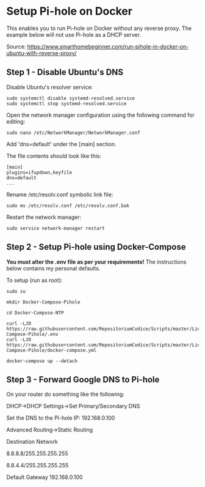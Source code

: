 # Setup Pi-hole on Docker

This enables you to run Pi-hole on Docker without any reverse proxy. The example below will not use Pi-hole as a DHCP server. 

Source: https://www.smarthomebeginner.com/run-pihole-in-docker-on-ubuntu-with-reverse-proxy/

## Step 1 - Disable Ubuntu's DNS

Disable Ubuntu's resolver service:
```
sudo systemctl disable systemd-resolved.service
sudo systemctl stop systemd-resolved.service
```

Open the network manager configuration using the following command for editing:
```
sudo nano /etc/NetworkManager/NetworkManager.conf
```

Add 'dns=default' under the [main] section. 

The file contents should look like this:
```
[main]
plugins=ifupdown,keyfile
dns=default
...
```

Rename /etc/resolv.conf symbolic link file:
```
sudo mv /etc/resolv.conf /etc/resolv.conf.bak
```

Restart the network manager:
```
sudo service network-manager restart
```

## Step 2 - Setup Pi-hole using Docker-Compose

**You must alter the .env file as per your requirements!**
The instructions below contains my personal defaults.

To setup (run as root):

```
sudo su
 
mkdir Docker-Compose-Pihole

cd Docker-Compose-NTP 
 
curl -LJO https://raw.githubusercontent.com/RepositoriumCodice/Scripts/master/Linux/Docker-Compose-Pihole/.env
curl -LJO https://raw.githubusercontent.com/RepositoriumCodice/Scripts/master/Linux/Docker-Compose-Pihole/docker-compose.yml

docker-compose up --detach
```

## Step 3 - Forward Google DNS to Pi-hole

On your router do something like the following:

DHCP->DHCP Settings->Set Primary/Secondary DNS

Set the DNS to the Pi-hole IP: 192.168.0.100

Advanced Routing->Static Routing

Destination Network

8.8.8.8/255.255.255.255

8.8.4.4/255.255.255.255

Default Gateway
192.168.0.100	
